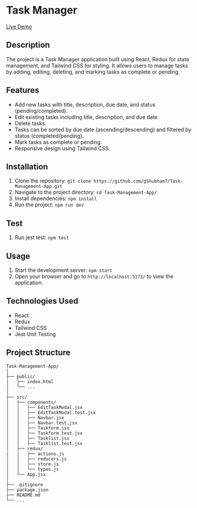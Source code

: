 # Task Manager

[Live Demo](https://task-management-app-two-ashy.vercel.app/)

## Description

The project is a Task Manager application built using React, Redux for state management, and Tailwind CSS for styling. It allows users to manage tasks by adding, editing, deleting, and marking tasks as complete or pending.

## Features

- Add new tasks with title, description, due date, and status (pending/completed).
- Edit existing tasks including title, description, and due date.
- Delete tasks.
- Tasks can be sorted by due date (ascending/descending) and filtered by status (completed/pending).
- Mark tasks as complete or pending.
- Responsive design using Tailwind CSS.

## Installation

1. Clone the repository: `git clone https://github.com/gShubham7/Task-Management-App.git`
2. Navigate to the project directory: `cd Task-Management-App/`
3. Install dependencies: `npm install`
4. Run the project: `npm run dev`

## Test

1. Run jest test: `npm test`

## Usage

1. Start the development server: `npm start`
2. Open your browser and go to `http://localhost:5173/` to view the application.

## Technologies Used

- React
- Redux
- Tailwind CSS
- Jest Unit Testing

## Project Structure

```
Task-Management-App/
│
├── public/
│   ├── index.html
│   └── ...
│
├── src/
│   ├── components/
│   │   ├── EditTaskModal.jsx
│   │   ├── EditTaskModal.test.jsx
│   │   ├── Navbar.jsx
│   │   ├── Navbar.test.jsx
│   │   ├── Taskform.jsx
│   │   ├── Taskform.test.jsx
│   │   ├── Tasklist.jsx
│   │   ├── Tasklist.test.jsx
│   ├── redux/
|   |   ├── actions.js
│   │   ├── reducers.js
│   │   ├── store.js
│   │   └── types.js
│   └── App.jsx
│
├── .gitignore
├── package.json
├── README.md
└── ...

```
